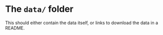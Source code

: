 # The `data/` folder

This should either contain the data itself, or links to download the data in a README.

